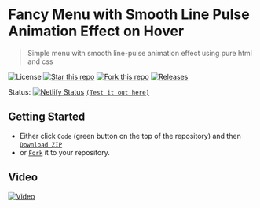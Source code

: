 # Fancy Menu with Smooth Line Pulse Animation Effect on Hover
> Simple menu with smooth line-pulse animation effect using pure html and css

![License](https://img.shields.io/npm/l/css-star-rating.svg)
[![Star this repo](https://badgen.net/github/stars/blank-yt/Fancy-Menu-with-Smooth-Line-Pulse-Animation-Effect-on-Hover)](https://github.com/blank-yt/Fancy-Menu-with-Smooth-Line-Pulse-Animation-Effect-on-Hover/stargazers/)
[![Fork this repo](https://badgen.net/github/forks/blank-yt/Fancy-Menu-with-Smooth-Line-Pulse-Animation-Effect-on-Hover)](https://github.com/blank-yt/Fancy-Menu-with-Smooth-Line-Pulse-Animation-Effect-on-Hover/fork/)
[![Releases](https://img.shields.io/github/downloads/blank-yt/Fancy-Menu-with-Smooth-Line-Pulse-Animation-Effect-on-Hover/total.svg)](https://github.com/blank-yt/Fancy-Menu-with-Smooth-Line-Pulse-Animation-Effect-on-Hover/archive/refs/tags/Release.zip)

Status: [![Netlify Status](https://api.netlify.com/api/v1/badges/239d362c-5535-4a3b-94a5-c0411ffa1154/deploy-status)](https://incandescent-strudel-6bf379.netlify.app/) [`(Test it out here)`](https://incandescent-strudel-6bf379.netlify.app/)

## Getting Started
- Either click `Code` (green button on the top of the repository) and then [`Download ZIP`](https://github.com/blank-yt/Fancy-Menu-with-Smooth-Line-Pulse-Animation-Effect-on-Hover/archive/refs/tags/Release.zip)
- or [`Fork`](https://github.com/blank-yt/Fancy-Menu-with-Smooth-Line-Pulse-Animation-Effect-on-Hover/fork) it to your repository.

## Video
[![Video](https://img.youtube.com/vi/Dpjc59sBP6M/0.jpg)](https://www.youtube.com/watch?v=Dpjc59sBP6M)
